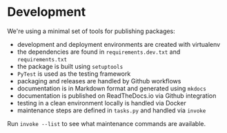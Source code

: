 # Development

We're using a minimal set of tools for publishing packages:

- development and deployment environments are created with virtualenv
- the dependencies are found in `requirements.dev.txt` and `requirements.txt`
- the package is built using `setuptools`
- `PyTest` is used as the testing framework
- packaging and releases are handled by Github workflows
- documentation is in Markdown format and generated using `mkdocs`
- documentation is published on ReadTheDocs.io via Github integration
- testing in a clean environment locally is handled via Docker
- maintenance steps are defined in `tasks.py` and handled via `invoke`

Run `invoke --list` to see what maintenance commands are available.
